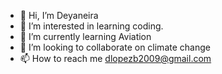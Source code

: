 - 👋 Hi, I’m Deyaneira
- 👀 I’m interested in learning coding.
- 🌱 I’m currently learning Aviation 
- 💞️ I’m looking to collaborate on climate change
- 📫 How to reach me dlopezb2009@gmail.com 

<!---
deyaneirasowcoder1309/deyaneirasowcoder1309 is a ✨ special ✨ repository because its `README.md` (this file) appears on your GitHub profile.
You can click the Preview link to take a look at your changes.
--->
